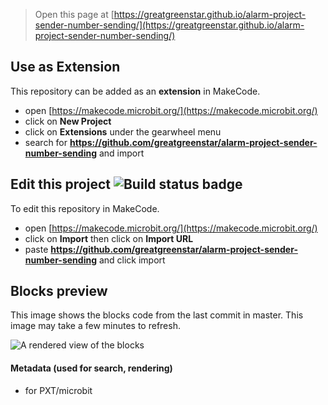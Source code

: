 
> Open this page at [https://greatgreenstar.github.io/alarm-project-sender-number-sending/](https://greatgreenstar.github.io/alarm-project-sender-number-sending/)

## Use as Extension

This repository can be added as an **extension** in MakeCode.

* open [https://makecode.microbit.org/](https://makecode.microbit.org/)
* click on **New Project**
* click on **Extensions** under the gearwheel menu
* search for **https://github.com/greatgreenstar/alarm-project-sender-number-sending** and import

## Edit this project ![Build status badge](https://github.com/greatgreenstar/alarm-project-sender-number-sending/workflows/MakeCode/badge.svg)

To edit this repository in MakeCode.

* open [https://makecode.microbit.org/](https://makecode.microbit.org/)
* click on **Import** then click on **Import URL**
* paste **https://github.com/greatgreenstar/alarm-project-sender-number-sending** and click import

## Blocks preview

This image shows the blocks code from the last commit in master.
This image may take a few minutes to refresh.

![A rendered view of the blocks](https://github.com/greatgreenstar/alarm-project-sender-number-sending/raw/master/.github/makecode/blocks.png)

#### Metadata (used for search, rendering)

* for PXT/microbit
<script src="https://makecode.com/gh-pages-embed.js"></script><script>makeCodeRender("{{ site.makecode.home_url }}", "{{ site.github.owner_name }}/{{ site.github.repository_name }}");</script>
